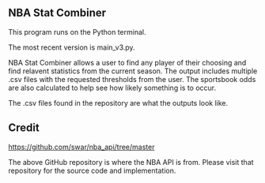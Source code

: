 ## NBA Stat Combiner

This program runs on the Python terminal. 

The most recent version is main_v3.py.

NBA Stat Combiner allows a user to find any player of their choosing and find relavent statistics from the current season. 
The output includes multiple .csv files with the requested thresholds from the user. 
The sportsbook odds are also calculated to help see how likely something is to occur.

The .csv files found in the repository are what the outputs look like.

## Credit
https://github.com/swar/nba_api/tree/master

The above GitHub repository is where the NBA API is from. Please visit that repository for the source code and implementation.
